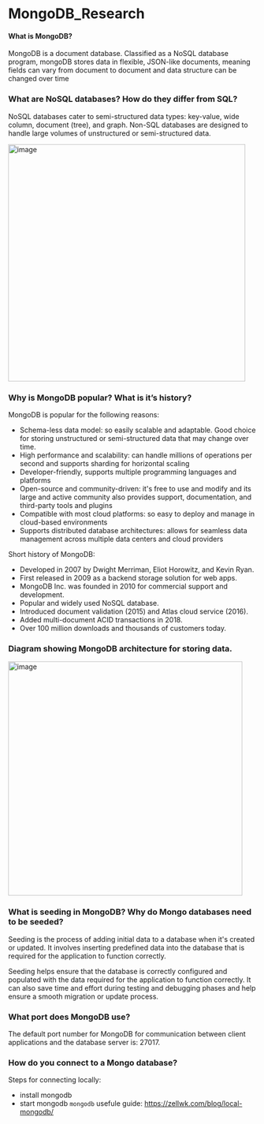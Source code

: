 # MongoDB_Research
#### What is MongoDB?

MongoDB is a document database. Classified as a NoSQL database program, mongoDB stores data in flexible, JSON-like documents, meaning fields can vary from document to document and data structure can be changed over time

### What are NoSQL databases? How do they differ from SQL?

NoSQL databases cater to semi-structured data types: key-value, wide column, document (tree), and graph. Non-SQL databases are designed to handle large volumes of unstructured or semi-structured data.

<img width="481" alt="image" src="https://user-images.githubusercontent.com/118978642/233040511-7aff5eac-781e-4840-9777-a8664cd44933.png">

### Why is MongoDB popular? What is it’s history?

MongoDB is popular for the following reasons:
- Schema-less data model: so easily scalable and adaptable. Good choice for storing unstructured or semi-structured data that may change over time.
- High performance and scalability: can handle millions of operations per second and supports sharding for horizontal scaling
- Developer-friendly, supports multiple programming languages and platforms
- Open-source and community-driven: it's free to use and modify and its large and active community also provides support, documentation, and third-party tools and plugins
- Compatible with most cloud platforms: so easy to deploy and manage in cloud-based environments
- Supports distributed database architectures: allows for seamless data management across multiple data centers and cloud providers

Short history of MongoDB:
- Developed in 2007 by Dwight Merriman, Eliot Horowitz, and Kevin Ryan.
- First released in 2009 as a backend storage solution for web apps.
- MongoDB Inc. was founded in 2010 for commercial support and development.
- Popular and widely used NoSQL database.
- Introduced document validation (2015) and Atlas cloud service (2016).
- Added multi-document ACID transactions in 2018.
- Over 100 million downloads and thousands of customers today.

### Diagram showing MongoDB architecture for storing data.

<img width="475" alt="image" src="https://user-images.githubusercontent.com/118978642/233044199-afbe8ab7-5b66-44a6-9874-ac61deaada0c.png">


### What is seeding in MongoDB? Why do Mongo databases need to be seeded?

Seeding is the process of adding initial data to a database when it's created or updated. It involves inserting predefined data into the database that is required for the application to function correctly. 

Seeding helps ensure that the database is correctly configured and populated with the data required for the application to function correctly. It can also save time and effort during testing and debugging phases and help ensure a smooth migration or update process.

### What port does MongoDB use?

The default port number for MongoDB for communication between client applications and the database server is: 27017. 

### How do you connect to a Mongo database?

Steps for connecting locally:
- install mongodb
- start mongodb ```mongodb```
usefule guide: https://zellwk.com/blog/local-mongodb/

